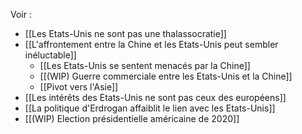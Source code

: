 Voir :

- [[Les Etats-Unis ne sont pas une thalassocratie]]
- [[L'affrontement entre la Chine et les Etats-Unis peut sembler inéluctable]]
	- [[Les Etats-Unis se sentent menacés par la Chine]]
	- [[(WIP) Guerre commerciale entre les Etats-Unis et la Chine]]
	- [[Pivot vers l'Asie]]
- [[Les intérêts des Etats-Unis ne sont pas ceux des européens]]
- [[La politique d'Erdrogan affaiblit le lien avec les Etats-Unis]]
- [[(WIP) Election présidentielle américaine de 2020]]